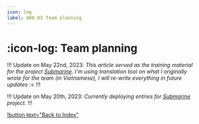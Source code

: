 ```yaml
---
icon: log
label: A00.03⠀Team planning
---
```

# :icon-log: Team planning

!!!
Update on May 22nd, 2023: *This article served as the training material for the project [Submarine](/projects/04-submarine.md). I'm using translation tool on what I originally wrote for the team (in Vietnamese), I will re-write everything in future updates :<*
!!!

!!!
Update on May 20th, 2023: *Currently deploying entries for [Submarine](/projects/04-submarine.md) project.*
!!!

[!button text="Back to Index"](/projects/04-submarine/04-10-19-about-the-project/04-10-index.md)